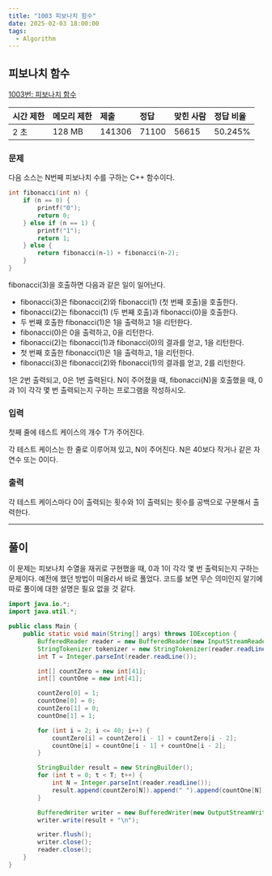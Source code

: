 ```yaml
---
title: "1003 피보나치 함수"
date: 2025-02-03 18:00:00
tags: 
  - Algorithm
---
```



## 피보나치 함수

[1003번: 피보나치 함수](https://www.acmicpc.net/problem/1003)


| 시간 제한 | 메모리 제한 | 제출     | 정답    | 맞힌 사람 | 정답 비율   |
|:------|:-------|:-------|:------|:------|:--------|
| 2 초   | 128 MB | 141306 | 71100 | 56615 | 50.245% |

### 문제

다음 소스는 N번째 피보나치 수를 구하는 C++ 함수이다.

```cpp
int fibonacci(int n) {
    if (n == 0) {
        printf("0");
        return 0;
    } else if (n == 1) {
        printf("1");
        return 1;
    } else {
        return fibonacci(n‐1) + fibonacci(n‐2);
    }
}
```

fibonacci(3)을 호출하면 다음과 같은 일이 일어난다.

- fibonacci(3)은 fibonacci(2)와 fibonacci(1) (첫 번째 호출)을 호출한다. 
- fibonacci(2)는 fibonacci(1) (두 번째 호출)과 fibonacci(0)을 호출한다. 
- 두 번째 호출한 fibonacci(1)은 1을 출력하고 1을 리턴한다. 
- fibonacci(0)은 0을 출력하고, 0을 리턴한다. 
- fibonacci(2)는 fibonacci(1)과 fibonacci(0)의 결과를 얻고, 1을 리턴한다. 
- 첫 번째 호출한 fibonacci(1)은 1을 출력하고, 1을 리턴한다. 
- fibonacci(3)은 fibonacci(2)와 fibonacci(1)의 결과를 얻고, 2를 리턴한다.

1은 2번 출력되고, 0은 1번 출력된다. N이 주어졌을 때, fibonacci(N)을 호출했을 때, 0과 1이 각각 몇 번 출력되는지 구하는 프로그램을 작성하시오.

### 입력

첫째 줄에 테스트 케이스의 개수 T가 주어진다.

각 테스트 케이스는 한 줄로 이루어져 있고, N이 주어진다. N은 40보다 작거나 같은 자연수 또는 0이다.

### 출력

각 테스트 케이스마다 0이 출력되는 횟수와 1이 출력되는 횟수를 공백으로 구분해서 출력한다.

---

## 풀이

이 문제는 피보나치 수열을 재귀로 구현했을 때, 0과 1이 각각 몇 번 출력되는지 구하는 문제이다.
예전에 했던 방법이 떠올라서 바로 풀었다.
코드를 보면 무슨 의미인지 알기에 따로 풀이에 대한 설명은 필요 없을 것 같다.

```java
import java.io.*;
import java.util.*;

public class Main {
    public static void main(String[] args) throws IOException {
        BufferedReader reader = new BufferedReader(new InputStreamReader(System.in));
        StringTokenizer tokenizer = new StringTokenizer(reader.readLine());
        int T = Integer.parseInt(reader.readLine());

        int[] countZero = new int[41];
        int[] countOne = new int[41];

        countZero[0] = 1;
        countOne[0] = 0;
        countZero[1] = 0;
        countOne[1] = 1;

        for (int i = 2; i <= 40; i++) {
            countZero[i] = countZero[i - 1] + countZero[i - 2];
            countOne[i] = countOne[i - 1] + countOne[i - 2];
        }

        StringBuilder result = new StringBuilder();
        for (int t = 0; t < T; t++) {
            int N = Integer.parseInt(reader.readLine());
            result.append(countZero[N]).append(" ").append(countOne[N]).append("\n");
        }

        BufferedWriter writer = new BufferedWriter(new OutputStreamWriter(System.out));
        writer.write(result + "\n");

        writer.flush();
        writer.close();
        reader.close();
    }
}
```